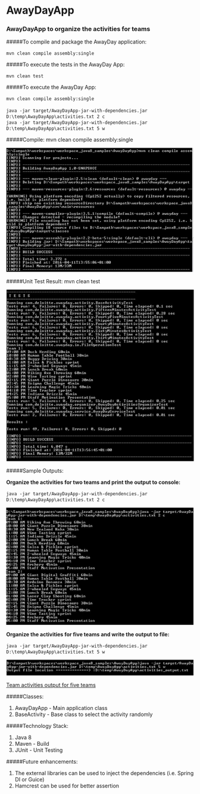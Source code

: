 # AwayDayApp
### AwayDayApp to organize the activities for teams

#####To compile and package the AwayDay application:

    mvn clean compile assembly:single

#####To execute the tests in the AwayDay App:

    mvn clean test
  
#####To execute the AwayDay App:

    mvn clean compile assembly:single

    java -jar target/AwayDayApp-jar-with-dependencies.jar D:\temp\AwayDayApp\activities.txt 2 c
    java -jar target/AwayDayApp-jar-with-dependencies.jar D:\temp\AwayDayApp\activities.txt 5 w

#####Compile:
    mvn clean compile assembly:single
	
![Image of Compile](https://github.com/notionquest/ProjectDocumentation/blob/master/Images/AwayDayApp_Compile.JPG)

#####Unit Test Result:
    mvn clean test

![Image of Unit Test Result](https://github.com/notionquest/ProjectDocumentation/blob/master/Images/AwayDayApp_UnitTestCasesExecution.JPG)
    
#####Sample Outputs:

**Organize the activities for two teams and print the output to console:**

    java -jar target/AwayDayApp-jar-with-dependencies.jar D:\temp\AwayDayApp\activities.txt 2 c

![Image of Organize for two teams](https://github.com/notionquest/ProjectDocumentation/blob/master/Images/AwayDayApp_Output_for_two_teams.JPG)

**Organize the activities for five teams and write the output to file:**

    java -jar target/AwayDayApp-jar-with-dependencies.jar D:\temp\AwayDayApp\activities.txt 5 w

![Image of Organize for five teams](https://github.com/notionquest/ProjectDocumentation/blob/master/Images/AwayDayApp_Output_for_five_teams.JPG)

[Team activities output for five teams](https://github.com/notionquest/ProjectDocumentation/blob/master/Images/activities_output.txt)


#####Classes:
1. AwayDayApp - Main application class
2. BaseActivity - Base class to select the activity randomly


#####Technology Stack:
1. Java 8
2. Maven - Build
3. JUnit - Unit Testing

#####Future enhancements:
1. The external libraries can be used to inject the dependencies (i.e. Spring DI or Guice)
2. Hamcrest can be used for better assertion 
